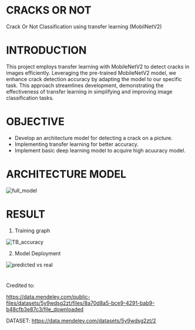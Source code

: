 # CRACKS OR NOT

Crack Or Not Classification using transfer learning (MobilNetV2)

# INTRODUCTION

This project employs transfer learning with MobileNetV2 to detect cracks in images efficiently. Leveraging the pre-trained MobileNetV2 model, we enhance crack detection
accuracy by adapting the model to our specific task. This approach streamlines development, demonstrating the effectiveness of transfer learning in simplifying and improving image classification tasks.

# OBJECTIVE
- Develop an architecture model for detecting a crack on a picture.
- Implementing transfer learning for better accuracy.
- Implement basic deep learning model to acquire high acuuracy model.

# ARCHITECTURE MODEL

![full_model](https://github.com/najmi-hisham/CAPSTONE2-YPAI07/assets/69621770/c3f2fd85-6e72-4cab-9158-0a2afde919f3 "This is the full one, for base model: MobilNetV2 architecture can be seen in zip file")

# RESULT
1. Training graph

![TB_accuracy](https://github.com/najmi-hisham/CAPSTONE2-YPAI07/assets/69621770/3bac418a-f3af-4643-89ac-0528d6fbc6d9 "Tensorboard: accuracy training")


2. Model Deployment

![predicted vs real](https://github.com/najmi-hisham/CAPSTONE2-YPAI07/assets/69621770/7dafa025-b759-4ad3-bfd7-f89ab4c2c46c)

# 
Credited to:

https://data.mendeley.com/public-files/datasets/5y9wdsg2zt/files/8a70d8a5-bce9-4291-bab9-b48cfb3e87c3/file_downloaded

DATASET: https://data.mendeley.com/datasets/5y9wdsg2zt/2

#






